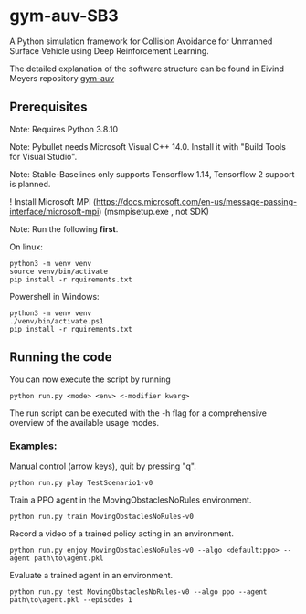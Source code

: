 # gym-auv-SB3

A Python simulation framework for Collision Avoidance for Unmanned Surface Vehicle using Deep Reinforcement Learning.

The detailed explanation of the software structure can be found in Eivind Meyers repository [gym-auv](https://github.com/EivMeyer)

## Prerequisites
Note: Requires Python 3.8.10

Note: Pybullet needs Microsoft Visual C++ 14.0. Install it with "Build Tools for Visual Studio".

Note: Stable-Baselines only supports Tensorflow 1.14, Tensorflow 2 support is planned. 

! Install Microsoft MPI (https://docs.microsoft.com/en-us/message-passing-interface/microsoft-mpi) (msmpisetup.exe , not SDK)

Note: Run the following __first__.

On linux:
```
python3 -m venv venv
source venv/bin/activate
pip install -r rquirements.txt
```
Powershell in Windows:
```
python3 -m venv venv
./venv/bin/activate.ps1
pip install -r rquirements.txt
```

## Running the code
You can now execute the script by running 
```
python run.py <mode> <env> <-modifier kwarg>
``` 
The run script can be executed with the -h flag for a comprehensive overview of the available usage modes.

### Examples:
Manual control (arrow keys), quit by pressing "q".
```
python run.py play TestScenario1-v0
```
Train a PPO agent in the MovingObstaclesNoRules environment.
```
python run.py train MovingObstaclesNoRules-v0
``` 
Record a video of a trained policy acting in an environment.
```
python run.py enjoy MovingObstaclesNoRules-v0 --algo <default:ppo> --agent path\to\agent.pkl
``` 
Evaluate a trained agent in an environment.
```
python run.py test MovingObstaclesNoRules-v0 --algo ppo --agent path\to\agent.pkl --episodes 1
``` 
